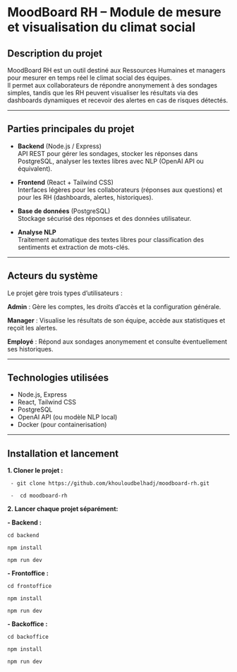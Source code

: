 # MoodBoard RH – Module de mesure et visualisation du climat social

## Description du projet

MoodBoard RH est un outil destiné aux Ressources Humaines et managers pour mesurer en temps réel le climat social des équipes.  
Il permet aux collaborateurs de répondre anonymement à des sondages simples, tandis que les RH peuvent visualiser les résultats via des dashboards dynamiques et recevoir des alertes en cas de risques détectés.

---

## Parties principales du projet

- **Backend** (Node.js / Express)  
  API REST pour gérer les sondages, stocker les réponses dans PostgreSQL, analyser les textes libres avec NLP (OpenAI API ou équivalent).

- **Frontend** (React + Tailwind CSS)  
  Interfaces légères pour les collaborateurs (réponses aux questions) et pour les RH (dashboards, alertes, historiques).

- **Base de données** (PostgreSQL)  
  Stockage sécurisé des réponses et des données utilisateur.

- **Analyse NLP**  
  Traitement automatique des textes libres pour classification des sentiments et extraction de mots-clés.

---

## Acteurs du système
Le projet gère trois types d’utilisateurs :

**Admin** : Gère les comptes, les droits d’accès et la configuration générale.

**Manager** : Visualise les résultats de son équipe, accède aux statistiques et reçoit les alertes.

**Employé** : Répond aux sondages anonymement et consulte éventuellement ses historiques.

---

## Technologies utilisées

- Node.js, Express  
- React, Tailwind CSS  
- PostgreSQL  
- OpenAI API (ou modèle NLP local)  
- Docker (pour containerisation)

---

## Installation et lancement
**1. Cloner le projet :**

     - git clone https://github.com/khouloudbelhadj/moodboard-rh.git

     -  cd moodboard-rh

**2. Lancer chaque projet séparément:**

**- Backend :**

    cd backend

    npm install

    npm run dev

**- Frontoffice :**

    cd frontoffice

    npm install

    npm run dev

**- Backoffice :**

    cd backoffice 

    npm install

    npm run dev
